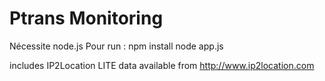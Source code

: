 # Ptrans Monitoring

Nécessite node.js
Pour run :
npm install
node app.js


includes IP2Location LITE data available from http://www.ip2location.com